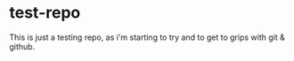 # test-repo
This is just a testing repo, as i'm starting to try and to get to grips with git & github.
